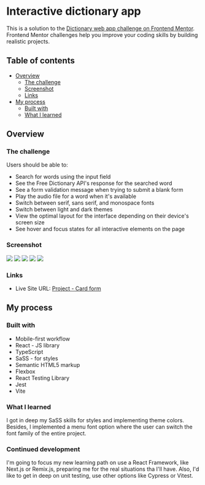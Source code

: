 # Interactive dictionary app

This is a solution to the [Dictionary web app challenge on Frontend Mentor](https://www.frontendmentor.io/challenges/dictionary-web-app-h5wwnyuKFL). Frontend Mentor challenges help you improve your coding skills by building realistic projects. 

## Table of contents

- [Overview](#overview)
  - [The challenge](#the-challenge)
  - [Screenshot](#screenshot)
  - [Links](#links)
- [My process](#my-process)
  - [Built with](#built-with)
  - [What I learned](#what-i-learned)

## Overview

### The challenge

Users should be able to:

- Search for words using the input field
- See the Free Dictionary API's response for the searched word
- See a form validation message when trying to submit a blank form
- Play the audio file for a word when it's available
- Switch between serif, sans serif, and monospace fonts
- Switch between light and dark themes
- View the optimal layout for the interface depending on their device's screen size
- See hover and focus states for all interactive elements on the page

### Screenshot

![](https://res.cloudinary.com/dp3chx1yj/image/upload/v1688935824/dictonary-api/iPhone_SE-1688935812348_akbver.jpg)
![](https://res.cloudinary.com/dp3chx1yj/image/upload/v1688935619/dictonary-api/iPhone_SE-1688935574764_enbrkx.jpg)
![](https://res.cloudinary.com/dp3chx1yj/image/upload/v1688935619/dictonary-api/iPhone_SE-1688935585346_znk19c.jpg)
![](https://res.cloudinary.com/dp3chx1yj/image/upload/v1688935992/dictonary-api/desktop1_x28buk.png)
![](https://res.cloudinary.com/dp3chx1yj/image/upload/v1688935992/dictonary-api/desktop2_xqv7tg.png)

### Links

- Live Site URL: [Project - Card form](https://andres-webdev.github.io/card-form/)

## My process

### Built with

- Mobile-first workflow
- React - JS library
- TypeScript
- SaSS - for styles
- Semantic HTML5 markup
- Flexbox
- React Testing Library
- Jest
- Vite

### What I learned

I got in deep my SaSS skills for styles and implementing theme colors. Besides, I implemented a menu font option where the user can switch the font family of the entire project.

### Continued development

I'm going to focus my new learning path on use a React Framework, like Next.js or Remix.js, preparing me for the real situations tha I'll have. Also, I'd like to get in deep on unit testing, use other options like Cypress or Vitest.

